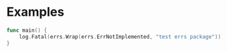 # Examples

```go
func main() {
	log.Fatal(errs.Wrap(errs.ErrNotImplemented, "test errs package"))
}
```
